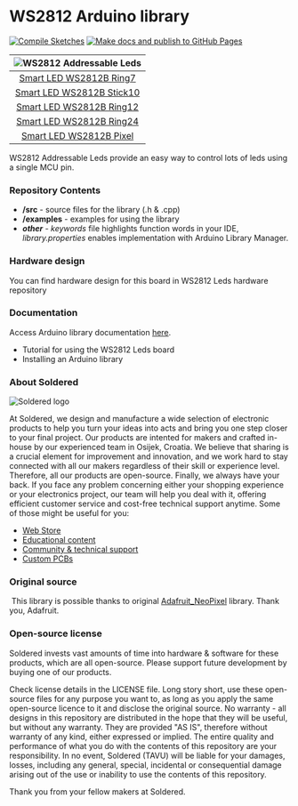 # WS2812 Arduino library

[![Compile Sketches](http://github-actions.40ants.com/e-radionicacom/Soldered-WS2812-Smart-Leds-Arduino-Library/matrix.svg?branch=dev&only=Compile%20Sketches)](https://github.com/e-radionicacom/Soldered-WS2812-Smart-Leds-Arduino-Library/actions/workflows/compile_test.yml)
[![Make docs and publish to GitHub Pages](https://github.com/e-radionicacom/Soldered-WS2812-Smart-Leds-Arduino-Library/actions/workflows/make_docs.yml/badge.svg?branch=dev)](https://github.com/e-radionicacom/Soldered-WS2812-Smart-Leds-Arduino-Library/actions/workflows/make_docs.yml)

| ![WS2812 Addressable Leds](https://upload.wikimedia.org/wikipedia/commons/8/8f/Example_image.svg) |
| :-----------------------------------------------------------------------------------------------: |
| [Smart LED WS2812B Ring7](https://www.solde.red/333055)                                           |
| [Smart LED WS2812B Stick10](https://www.solde.red/333056)                                         |
| [Smart LED WS2812B Ring12](https://www.solde.red/333070)                                          |
| [Smart LED WS2812B Ring24](https://www.solde.red/333101)                                          |
| [Smart LED WS2812B Pixel](https://www.solde.red/333054)                                           |


WS2812 Addressable Leds provide an easy way to control lots of leds using a single MCU pin.

### Repository Contents
- **/src** - source files for the library (.h & .cpp)
- **/examples** - examples for using the library
- ***other*** - *keywords* file highlights function words in your IDE, *library.properties* enables implementation with Arduino Library Manager.

### Hardware design
You can find hardware design for this board in WS2812 Leds hardware repository

### Documentation

Access Arduino library documentation [here](https://e-radionicacom.github.io/Soldered-WS2812-Smart-Leds-Arduino-Library).

- Tutorial for using the WS2812 Leds board
- Installing an Arduino library

### About Soldered
![Soldered logo](https://raw.githubusercontent.com/e-radionicacom/Soldered-WS2812-Smart-Leds-Arduino-Library/dev/extras/Logo%20horizontal-2.svg)

At Soldered, we design and manufacture a wide selection of electronic products to help you turn your ideas into acts and bring you one step closer to your final project. Our products are intented for makers and crafted in-house by our experienced team in Osijek, Croatia. We believe that sharing is a crucial element for improvement and innovation, and we work hard to stay connected with all our makers regardless of their skill or experience level. Therefore, all our products are open-source. Finally, we always have your back. If you face any problem concerning either your shopping experience or your electronics project, our team will help you deal with it, offering efficient customer service and cost-free technical support anytime. Some of those might be useful for you:

- [Web Store](https://www.soldered.com)
- [Educational content](https://learn.soldered.com)
- [Community & technical support](https://community.soldered.com)
- [Custom PCBs](https://pcb.soldered.com)


### Original source
​
This library is possible thanks to original [Adafruit_NeoPixel](https://github.com/adafruit/Adafruit_NeoPixel) library. Thank you, Adafruit. 


### Open-source license
Soldered invests vast amounts of time into hardware & software for these products, which are all open-source. Please support future development by buying one of our products. 

Check license details in the LICENSE file. Long story short, use these open-source files for any purpose you want to, as long as you apply the same open-source licence to it and disclose the original source. No warranty - all designs in this repository are distributed in the hope that they will be useful, but without any warranty. They are provided "AS IS", therefore without warranty of any kind, either expressed or implied. The entire quality and performance of what you do with the contents of this repository are your responsibility. In no event, Soldered (TAVU) will be liable for your damages, losses, including any general, special, incidental or consequential damage arising out of the use or inability to use the contents of this repository. 

Thank you from your fellow makers at Soldered.

